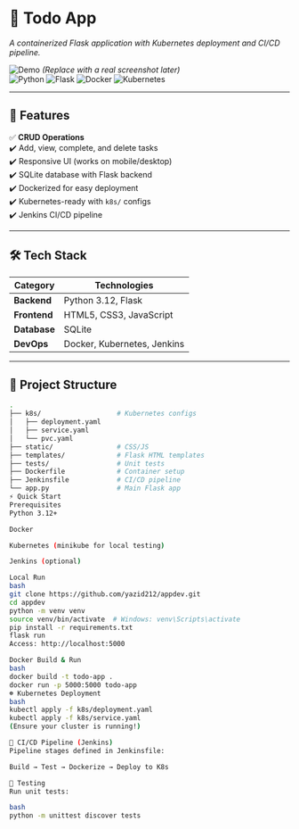 # 📝 Todo App 
*A containerized Flask application with Kubernetes deployment and CI/CD pipeline.*  

![Demo](https://via.placeholder.com/800x400?text=Todo+App+Demo) *(Replace with a real screenshot later)*  
![Python](https://img.shields.io/badge/Python-3.12-blue)
![Flask](https://img.shields.io/badge/Flask-3.0-purple)
![Docker](https://img.shields.io/badge/Docker-✓-lightblue)
![Kubernetes](https://img.shields.io/badge/Kubernetes-✓-326CE5)

---

## 🚀 Features
✅ **CRUD Operations**  
✔️ Add, view, complete, and delete tasks  
✔️ Responsive UI (works on mobile/desktop)  
✔️ SQLite database with Flask backend  
✔️ Dockerized for easy deployment  
✔️ Kubernetes-ready with `k8s/` configs  
✔️ Jenkins CI/CD pipeline  

---

## 🛠️ Tech Stack
| Category       | Technologies                          |
|---------------|-----------------------------------|
| **Backend**   | Python 3.12, Flask                |
| **Frontend**  | HTML5, CSS3, JavaScript           |
| **Database**  | SQLite                            |
| **DevOps**    | Docker, Kubernetes, Jenkins       |

---

## 📂 Project Structure
```bash
.
├── k8s/                   # Kubernetes configs
│   ├── deployment.yaml
│   ├── service.yaml
│   └── pvc.yaml
├── static/                # CSS/JS
├── templates/             # Flask HTML templates
├── tests/                 # Unit tests
├── Dockerfile             # Container setup
├── Jenkinsfile            # CI/CD pipeline
└── app.py                 # Main Flask app
⚡ Quick Start
Prerequisites
Python 3.12+

Docker

Kubernetes (minikube for local testing)

Jenkins (optional)

Local Run
bash
git clone https://github.com/yazid212/appdev.git
cd appdev
python -m venv venv
source venv/bin/activate  # Windows: venv\Scripts\activate
pip install -r requirements.txt
flask run
Access: http://localhost:5000

Docker Build & Run
bash
docker build -t todo-app .
docker run -p 5000:5000 todo-app
☸️ Kubernetes Deployment
bash
kubectl apply -f k8s/deployment.yaml
kubectl apply -f k8s/service.yaml
(Ensure your cluster is running!)

🔄 CI/CD Pipeline (Jenkins)
Pipeline stages defined in Jenkinsfile:

Build → Test → Dockerize → Deploy to K8s

🧪 Testing
Run unit tests:

bash
python -m unittest discover tests
